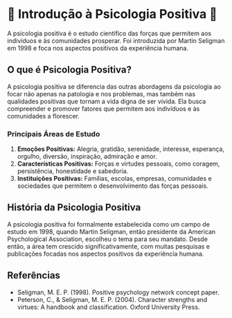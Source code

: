 # 🌸 Introdução à Psicologia Positiva 🌸

A psicologia positiva é o estudo científico das forças que permitem aos indivíduos e às comunidades prosperar. Foi introduzida por Martin Seligman em 1998 e foca nos aspectos positivos da experiência humana.

## O que é Psicologia Positiva?

A psicologia positiva se diferencia das outras abordagens da psicologia ao focar não apenas na patologia e nos problemas, mas também nas qualidades positivas que tornam a vida digna de ser vivida. Ela busca compreender e promover fatores que permitem aos indivíduos e às comunidades a florescer.

### Principais Áreas de Estudo

1. **Emoções Positivas:** Alegria, gratidão, serenidade, interesse, esperança, orgulho, diversão, inspiração, admiração e amor.
2. **Características Positivas:** Forças e virtudes pessoais, como coragem, persistência, honestidade e sabedoria.
3. **Instituições Positivas:** Famílias, escolas, empresas, comunidades e sociedades que permitem o desenvolvimento das forças pessoais.

## História da Psicologia Positiva

A psicologia positiva foi formalmente estabelecida como um campo de estudo em 1998, quando Martin Seligman, então presidente da American Psychological Association, escolheu o tema para seu mandato. Desde então, a área tem crescido significativamente, com muitas pesquisas e publicações focadas nos aspectos positivos da experiência humana.

## Referências

- Seligman, M. E. P. (1998). Positive psychology network concept paper. 
- Peterson, C., & Seligman, M. E. P. (2004). Character strengths and virtues: A handbook and classification. Oxford University Press.
